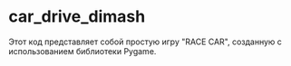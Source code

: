 # car_drive_dimash
Этот код представляет собой простую игру "RACE CAR", созданную с использованием библиотеки Pygame.
